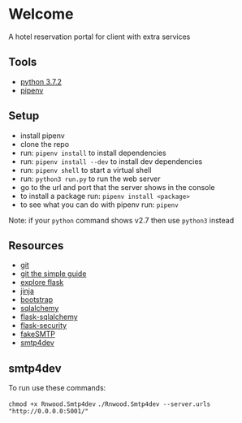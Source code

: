 # Welcome

A hotel reservation portal for client with extra services

## Tools

* [python 3.7.2](https://www.python.org)
* [pipenv](https://pipenv.readthedocs.io/en/latest/install/#installing-pipenv)

## Setup

* install pipenv
* clone the repo
* run: ```pipenv install``` to install dependencies
* run: ```pipenv install --dev``` to install dev dependencies
* run: ```pipenv shell``` to start a virtual shell
* run: ```python3 run.py``` to run the web server
* go to the url and port that the server shows in the console
* to install a package run: ```pipenv install <package>```
* to see what you can do with pipenv run: ```pipenv```

Note: if your ```python``` command shows v2.7 then use ```python3``` instead

## Resources

* [git](http://git-scm.com)
* [git the simple guide](http://rogerdudler.github.io/git-guide/)
* [explore flask](http://exploreflask.com)
* [jinja](http://jinja.pocoo.org)
* [bootstrap](url://something)
* [sqlalchemy](https://docs.sqlalchemy.org/en/latest/orm/tutorial.html)
* [flask-sqlalchemy](http://flask-sqlalchemy.pocoo.org/2.3/)
* [flask-security](https://pythonhosted.org/Flask-Security/index.html)
* [fakeSMTP](http://nilhcem.com/FakeSMTP/)
* [smtp4dev](https://github.com/rnwood/smtp4dev)

## smtp4dev

To run use these commands:

```chmod +x Rnwood.Smtp4dev```
```./Rnwood.Smtp4dev --server.urls "http://0.0.0.0:5001/"```